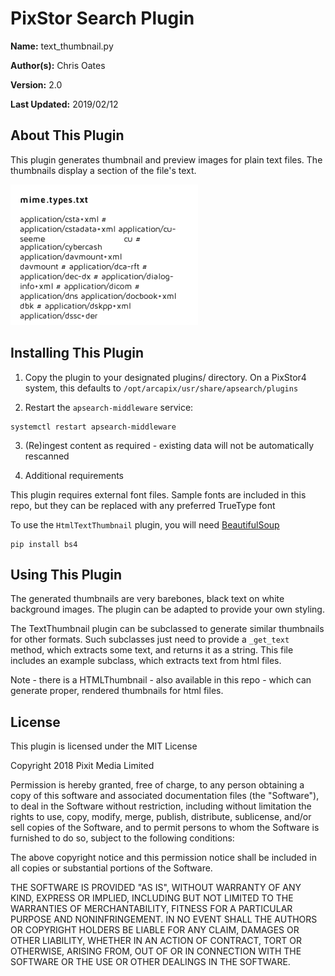 # PixStor Search Plugin

**Name:** text_thumbnail.py

**Author(s):** Chris Oates

**Version:** 2.0

**Last Updated:** 2019/02/12


## About This Plugin

This plugin generates thumbnail and preview images for plain text files.
The thumbnails display a section of the file's text.

![Example Text Thumbnail](example_text_thumbnail.png "Example Text Thumbnail")


## Installing This Plugin

1. Copy the plugin to your designated plugins/ directory. On a PixStor4 system, this defaults to `/opt/arcapix/usr/share/apsearch/plugins`

2. Restart the `apsearch-middleware` service:

```
systemctl restart apsearch-middleware
```

3. (Re)ingest content as required - existing data will not be automatically rescanned

4. Additional requirements

This plugin requires external font files. Sample fonts are included in this repo, but they can be replaced with any preferred TrueType font

To use the `HtmlTextThumbnail` plugin, you will need [BeautifulSoup](https://www.crummy.com/software/BeautifulSoup)

```
pip install bs4
```


## Using This Plugin

The generated thumbnails are very barebones, black text on white background images. The plugin can be adapted to provide your own styling.

The TextThumbnail plugin can be subclassed to generate similar thumbnails for other formats.
Such subclasses just need to provide a `_get_text` method, which extracts some text, and returns it as a string.
This file includes an example subclass, which extracts text from html files.

Note - there is a HTMLThumbnail - also available in this repo - which can generate proper, rendered thumbnails for html files.


## License

This plugin is licensed under the MIT License

Copyright 2018 Pixit Media Limited

Permission is hereby granted, free of charge, to any person obtaining a copy of this software and associated documentation files (the "Software"), to deal in the Software without restriction, including without limitation the rights to use, copy, modify, merge, publish, distribute, sublicense, and/or sell copies of the Software, and to permit persons to whom the Software is furnished to do so, subject to the following conditions:

The above copyright notice and this permission notice shall be included in all copies or substantial portions of the Software.

THE SOFTWARE IS PROVIDED "AS IS", WITHOUT WARRANTY OF ANY KIND, EXPRESS OR IMPLIED, INCLUDING BUT NOT LIMITED TO THE WARRANTIES OF MERCHANTABILITY, FITNESS FOR A PARTICULAR PURPOSE AND NONINFRINGEMENT. IN NO EVENT SHALL THE AUTHORS OR COPYRIGHT HOLDERS BE LIABLE FOR ANY CLAIM, DAMAGES OR OTHER LIABILITY, WHETHER IN AN ACTION OF CONTRACT, TORT OR OTHERWISE, ARISING FROM, OUT OF OR IN CONNECTION WITH THE SOFTWARE OR THE USE OR OTHER DEALINGS IN THE SOFTWARE.
